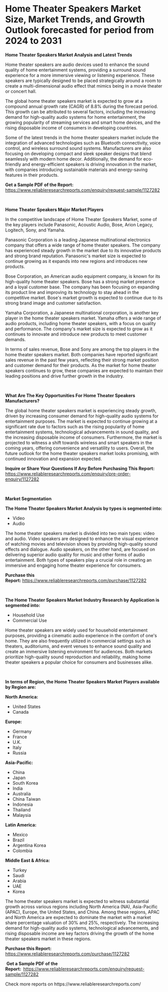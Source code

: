 <p><h1>Home Theater Speakers Market Size, Market Trends, and Growth Outlook forecasted for period from 2024 to 2031</h1></p><p><strong>Home Theater Speakers Market Analysis and Latest Trends</strong></p>
<p><p>Home theater speakers are audio devices used to enhance the sound quality of home entertainment systems, providing a surround sound experience for a more immersive viewing or listening experience. These speakers are typically designed to be placed strategically around a room to create a multi-dimensional audio effect that mimics being in a movie theater or concert hall.</p><p>The global home theater speakers market is expected to grow at a compound annual growth rate (CAGR) of 8.8% during the forecast period. This growth can be attributed to several factors, including the increasing demand for high-quality audio systems for home entertainment, the growing popularity of streaming services and smart home devices, and the rising disposable income of consumers in developing countries.</p><p>Some of the latest trends in the home theater speakers market include the integration of advanced technologies such as Bluetooth connectivity, voice control, and wireless surround sound systems. Manufacturers are also focusing on developing compact and sleek speaker designs that blend seamlessly with modern home decor. Additionally, the demand for eco-friendly and energy-efficient speakers is driving innovation in the market, with companies introducing sustainable materials and energy-saving features in their products.</p></p>
<p><strong>Get a Sample PDF of the Report:&nbsp;</strong> <a href="https://www.reliableresearchreports.com/enquiry/request-sample/1127282">https://www.reliableresearchreports.com/enquiry/request-sample/1127282</a></p>
<p>&nbsp;</p>
<p><strong>Home Theater Speakers Major Market Players</strong></p>
<p><p>In the competitive landscape of Home Theater Speakers Market, some of the key players include Panasonic, Acoustic Audio, Bose, Arion Legacy, Logitech, Sony, and Yamaha. </p><p>Panasonic Corporation is a leading Japanese multinational electronics company that offers a wide range of home theater speakers. The company has experienced steady growth in the market due to its innovative products and strong brand reputation. Panasonic's market size is expected to continue growing as it expands into new regions and introduces new products.</p><p>Bose Corporation, an American audio equipment company, is known for its high-quality home theater speakers. Bose has a strong market presence and a loyal customer base. The company has been focusing on expanding its product line and improving its technology to stay ahead in the competitive market. Bose's market growth is expected to continue due to its strong brand image and customer satisfaction.</p><p>Yamaha Corporation, a Japanese multinational corporation, is another key player in the home theater speakers market. Yamaha offers a wide range of audio products, including home theater speakers, with a focus on quality and performance. The company's market size is expected to grow as it continues to innovate and introduce new products to meet customer demands.</p><p>In terms of sales revenue, Bose and Sony are among the top players in the home theater speakers market. Both companies have reported significant sales revenue in the past few years, reflecting their strong market position and customer demand for their products. As the market for home theater speakers continues to grow, these companies are expected to maintain their leading positions and drive further growth in the industry.</p></p>
<p>&nbsp;</p>
<p><strong>What Are The Key Opportunities For Home Theater Speakers Manufacturers?</strong></p>
<p><p>The global home theater speakers market is experiencing steady growth, driven by increasing consumer demand for high-quality audio systems for entertainment purposes. The market is expected to continue growing at a significant rate due to factors such as the rising popularity of home entertainment systems, technological advancements in sound quality, and the increasing disposable income of consumers. Furthermore, the market is projected to witness a shift towards wireless and smart speakers in the coming years, offering convenience and versatility to users. Overall, the future outlook for the home theater speakers market looks promising, with continued innovation and expansion expected.</p></p>
<p><strong>Inquire or Share Your Questions If Any Before Purchasing This Report:</strong> <a href="https://www.reliableresearchreports.com/enquiry/pre-order-enquiry/1127282">https://www.reliableresearchreports.com/enquiry/pre-order-enquiry/1127282</a></p>
<p>&nbsp;</p>
<p><strong>Market Segmentation</strong></p>
<p><strong>The Home Theater Speakers Market Analysis by types is segmented into:</strong></p>
<p><ul><li>Video</li><li>Audio</li></ul></p>
<p><p>The home theater speakers market is divided into two main types: video and audio. Video speakers are designed to enhance the visual experience of watching movies and television shows by providing high-quality sound effects and dialogue. Audio speakers, on the other hand, are focused on delivering superior audio quality for music and other forms of audio entertainment. Both types of speakers play a crucial role in creating an immersive and engaging home theater experience for consumers.</p></p>
<p><strong>Purchase this Report:&nbsp;</strong><a href="https://www.reliableresearchreports.com/purchase/1127282">https://www.reliableresearchreports.com/purchase/1127282</a></p>
<p>&nbsp;</p>
<p><strong>The Home Theater Speakers Market Industry Research by Application is segmented into:</strong></p>
<p><ul><li>Household Use</li><li>Commercial Use</li></ul></p>
<p><p>Home theater speakers are widely used for household entertainment purposes, providing a cinematic audio experience in the comfort of one's home. They are also frequently utilized in commercial settings such as theaters, auditoriums, and event venues to enhance sound quality and create an immersive listening environment for audiences. Both markets prioritize high-quality sound reproduction and reliability, making home theater speakers a popular choice for consumers and businesses alike.</p></p>
<p>&nbsp;</p>
<p><strong>In terms of Region, the Home Theater Speakers Market Players available by Region are:</strong></p>
<p>
    <p> <strong> North America: </strong>
        <ul>
            <li>United States</li>
            <li>Canada</li>
        </ul>
        </p> 
    <p> <strong> Europe: </strong>
        <ul>
            <li>Germany</li>
            <li>France</li>
            <li>U.K.</li>
            <li>Italy</li>
            <li>Russia</li>
        </ul>
        </p> 
    <p> <strong> Asia-Pacific: </strong>
        <ul>
            <li>China</li>
            <li>Japan</li>
            <li>South Korea</li>
            <li>India</li>
            <li>Australia</li>
            <li>China Taiwan</li>
            <li>Indonesia</li>
            <li>Thailand</li>
            <li>Malaysia</li>
        </ul>
        </p> 
    <p> <strong> Latin America: </strong>
        <ul>
            <li>Mexico</li>
            <li>Brazil</li>
            <li>Argentina Korea</li>
            <li>Colombia</li>
        </ul>
        </p> 
    <p> <strong> Middle East & Africa: </strong>
        <ul>
            <li>Turkey</li>
            <li>Saudi</li>
            <li>Arabia</li>
            <li>UAE</li>
            <li>Korea</li>
        </ul>
    </p>
    </p>
<p><p>The home theater speakers market is expected to witness substantial growth across various regions including North America (NA), Asia-Pacific (APAC), Europe, the United States, and China. Among these regions, APAC and North America are expected to dominate the market with a market share percentage valuation of 30% and 25%, respectively. The increasing demand for high-quality audio systems, technological advancements, and rising disposable income are key factors driving the growth of the home theater speakers market in these regions.</p></p>
<p><strong>Purchase this Report: </strong><a href="https://www.reliableresearchreports.com/purchase/1127282">https://www.reliableresearchreports.com/purchase/1127282</a></p>
<p>&nbsp;<strong>Get a Sample PDF of the Report:&nbsp;&nbsp;</strong><a href="https://www.reliableresearchreports.com/enquiry/request-sample/1127282">https://www.reliableresearchreports.com/enquiry/request-sample/1127282</a></p>
<p><strong></strong></p>
<p>Check more reports on https://www.reliableresearchreports.com/</p>